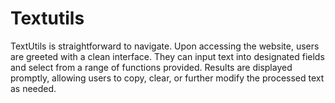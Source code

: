 # Textutils
TextUtils is straightforward to navigate. Upon accessing the website, users are greeted with a clean interface. They can input text into designated fields and select from a range of functions provided. Results are displayed promptly, allowing users to copy, clear, or further modify the processed text as needed.
